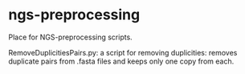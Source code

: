 # ngs-preprocessing

Place for NGS-preprocessing scripts. 

RemoveDuplicitiesPairs.py: a script for removing duplicities: removes duplicate pairs from .fasta files and keeps only one copy from each. 
